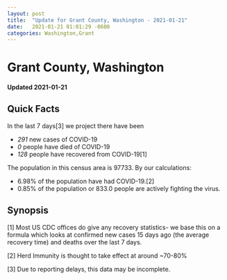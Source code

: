```yaml
---
layout: post
title:  "Update for Grant County, Washington - 2021-01-21"
date:   2021-01-21 01:01:29 -0600
categories: Washington,Grant
---
```


# Grant County, Washington
#### Updated 2021-01-21

## Quick Facts

In the last 7 days[3] we project there have been
- *291* new cases of COVID-19
- *0* people have died of COVID-19
- *128* people have recovered from COVID-19[1]

The population in this census area is 97733. By our calculations:
- 6.98% of the population have had COVID-19.[2]
- 0.85% of the population or 833.0 people are actively fighting the virus.

## Synopsis




[1] Most US CDC offices do give any recovery statistics- we base this on a formula which looks at confirmed new cases
15 days ago (the average recovery time) and deaths over the last 7 days.

[2] Herd Immunity is thought to take effect at around ~70-80%

[3] Due to reporting delays, this data may be incomplete.
 
    